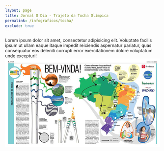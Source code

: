 ```yaml
---
layout: page
title: Jornal O Dia - Trajeto da Tocha Olímpica
permalink: /infograficos/tocha/
exclude: true
---
```


<div class="single-art">
  <div class="legend">
    Lorem ipsum dolor sit amet, consectetur adipisicing elit. Voluptate facilis ipsum ut ullam eaque itaque impedit reiciendis aspernatur pariatur, quas consequatur eos deleniti corrupti error exercitationem dolore voluptatum unde excepturi!
  </div>

  <div class="image">
    <img src="/assets/images/infos/tocha.jpg" alt="">
  </div>
</div>